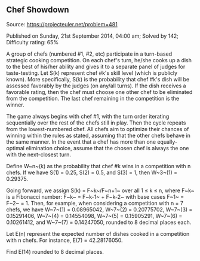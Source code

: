 Chef Showdown
-------------

Source: https://projecteuler.net/problem=481

Published on Sunday, 21st September 2014, 04:00 am; Solved by 142;
Difficulty rating: 65%

A group of chefs (numbered \#1, \#2, etc) participate in a turn-based
strategic cooking competition. On each chef's turn, he/she cooks up a
dish to the best of his/her ability and gives it to a separate panel of
judges for taste-testing. Let S(k) represent chef \#k's skill level
(which is publicly known). More specifically, S(k) is the probability
that chef \#k's dish will be assessed favorably by the judges (on
any/all turns). If the dish receives a favorable rating, then the chef
must choose one other chef to be eliminated from the competition. The
last chef remaining in the competition is the winner.

The game always begins with chef \#1, with the turn order iterating
sequentially over the rest of the chefs still in play. Then the cycle
repeats from the lowest-numbered chef. All chefs aim to optimize their
chances of winning within the rules as stated, assuming that the other
chefs behave in the same manner. In the event that a chef has more than
one equally-optimal elimination choice, assume that the chosen chef is
always the one with the next-closest turn.

Define W~n~(k) as the probability that chef \#k wins in a competition
with n chefs. If we have S(1) = 0.25, S(2) = 0.5, and S(3) = 1, then
W~3~(1) = 0.29375.

Going forward, we assign S(k) = F~k~/F~n+1~ over all 1 ≤ k ≤ n, where
F~k~ is a Fibonacci number: F~k~ = F~k-1~ + F~k-2~ with base cases F~1~
= F~2~ = 1. Then, for example, when considering a competition with n = 7
chefs, we have W~7~(1) = 0.08965042, W~7~(2) = 0.20775702, W~7~(3) =
0.15291406, W~7~(4) = 0.14554098, W~7~(5) = 0.15905291, W~7~(6) =
0.10261412, and W~7~(7) = 0.14247050, rounded to 8 decimal places each.

Let E(n) represent the expected number of dishes cooked in a competition
with n chefs. For instance, E(7) = 42.28176050.

Find E(14) rounded to 8 decimal places.
